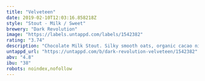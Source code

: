 ```yaml
---
title: "Velveteen"
date: 2019-02-10T12:03:16.858218Z
style: "Stout - Milk / Sweet"
brewery: "Dark Revolution"
image: "https://labels.untappd.com/labels/1542382"
rating: "3.74"
description: "Chocolate Milk Stout. Silky smooth oats, organic cacao nibs and lactose sugar come together to generate a deliciously drinkable milk stout.  "
untappd_url: "https://untappd.com/b/dark-revolution-velveteen/1542382"
abv: "4.8"
ibu: "38"
robots: noindex,nofollow
---
```

